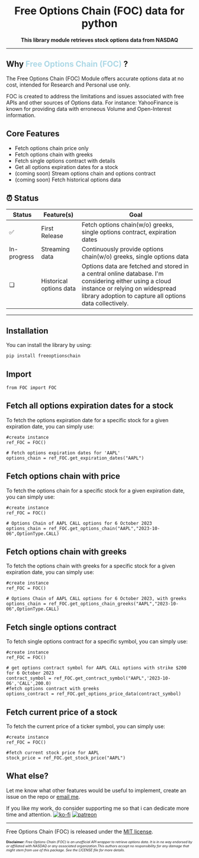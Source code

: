 
<!-- markdownlint-disable MD033 MD041 -->
<h1 align="center">
    Free Options Chain (FOC) data for python
</h1>
<p align="center">
    <strong>This library module retrieves stock options data from NASDAQ</strong>
</p>

---
## Why <span style="color:lightblue;">Free Options Chain (FOC) </span> ?
The Free Options Chain (FOC) Module offers accurate options data at no cost, intended for Research and Personal use only.

FOC is created to address the limitations and issues associated with free APIs and other sources of Options data. For instance: YahooFinance is known for providing data with erroneous Volume and Open-Interest information.
## Core Features

- Fetch options chain price only
- Fetch options chain with greeks
- Fetch single options contract with details
- Get all options expiration dates for a stock
- (coming soon) Stream options chain and options contract
- (coming soon) Fetch historical options data

## ⏰ Status

| Status | Feature(s) | Goal |
| ------ | ------ | ---- |
| ✅ | First Release | Fetch options chain(w/o) greeks, single options contract, expiration dates |
| In-progress | Streaming data | Continuously provide options chain(w/o) greeks, single options data   |
| ❏ | Historical options data | Options data are fetched and stored in a central online database. I'm considering either using a cloud instance or relying on widespread library adoption to capture all options data collectively. |
---


Installation
------------

You can install the library by using:
``` {.sourceCode .bash}
pip install freeoptionschain
```
Import
------

``` {.sourceCode .python}
from FOC import FOC
```
Fetch all options expiration dates for a stock
---------------------------------
To fetch the options expiration date for a specific stock for a given  expiration date, you can
simply use:

``` {.sourceCode .python}
#create instance
ref_FOC = FOC()

# Fetch options expiration dates for 'AAPL'
options_chain = ref_FOC.get_expiration_dates("AAPL")
```
Fetch options chain with price
---------------------------------
To fetch the options chain for a specific stock for a given  expiration date, you can
simply use:

``` {.sourceCode .python}
#create instance
ref_FOC = FOC()

# Options Chain of AAPL CALL options for 6 October 2023
options_chain = ref_FOC.get_options_chain("AAPL","2023-10-06",OptionType.CALL)
```
Fetch options chain with greeks
---------------------------------
To fetch the options chain with greeks for a specific stock for a given  expiration date, you can
simply use:

``` {.sourceCode .python}
#create instance
ref_FOC = FOC()

# Options Chain of AAPL CALL options for 6 October 2023, with greeks
options_chain = ref_FOC.get_options_chain_greeks("AAPL","2023-10-06",OptionType.CALL)
```
Fetch single options contract
---------------------------------
To fetch single options contract for a specific symbol, you can
simply use:

``` {.sourceCode .python}
#create instance
ref_FOC = FOC()

# get options contract symbol for AAPL CALL options with strike $200 for 6 October 2023
contract_symbol = ref_FOC.get_contract_symbol("AAPL",'2023-10-06','CALL',200.0)
#fetch options contract with greeks
options_contract = ref_FOC.get_options_price_data(contract_symbol)
```
Fetch current price of a stock
---------------------------------
To fetch the current price of a ticker symbol, you can
simply use:

``` {.sourceCode .python}
#create instance
ref_FOC = FOC()

#fetch current stock price for AAPL
stock_price = ref_FOC.get_stock_price("AAPL")
```
What else?
----------

Let me know what other features would be useful to implement, create an issue on the repo or  [email me](mailto:benjaminchamwb@gmail.com).

If you like my work, do consider supporting me so that i can dedicate more time and attention.
[![ko-fi](https://ko-fi.com/img/githubbutton_sm.svg)](https://ko-fi.com/E1E0NVBCJ)
[![patreon](https://img.shields.io/endpoint.svg?url=https%3A%2F%2Fshieldsio-patreon.vercel.app%2Fapi%3Fusername%3Dbenjamincham%26type%3Dpatrons&style=flat)](https://patreon.com/benjamincham)

---
Free Options Chain (FOC) is released under the
[MIT license](https://github.com/benjamincham/free_options_chain/blob/main/LICENSE).

<span style="font-size: 9px;">**Disclaimer:** *Free Options Chain (FOC) is an unofficial API wrapper to retrieve options data. It is in no way endorsed by or affiliated with NASDAQ or any associated organization.This authors accept no responsibility for any damage that might stem from use of this package. See the LICENSE file for more details.*<span>